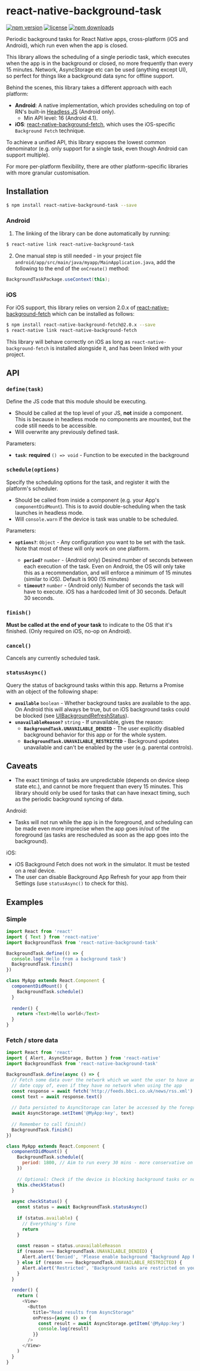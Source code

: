 # react-native-background-task

[![npm version](https://img.shields.io/npm/v/react-native-background-task.svg)](https://www.npmjs.com/package/react-native-background-task)
[![license](https://img.shields.io/github/license/jamesisaac/react-native-background-task.svg)](https://opensource.org/licenses/MIT)
[![npm downloads](https://img.shields.io/npm/dm/react-native-background-task.svg)](https://www.npmjs.com/package/react-native-background-task)

Periodic background tasks for React Native apps, cross-platform (iOS and
Android), which run even when the app is closed.

This library allows the scheduling of a single periodic task, which executes
when the app is in the background or closed, no more frequently than every 15
minutes.  Network, AsyncStorage etc can be used (anything except UI), so
perfect for things like a background data sync for offline support.

Behind the scenes, this library takes a different approach with each platform:

- **Android**: A native implementation, which provides scheduling on top of
  RN's built-in [Headless JS](https://facebook.github.io/react-native/docs/headless-js-android.html)
  (Android only).
  - Min API level: 16 (Android 4.1).
- **iOS**: [react-native-background-fetch](https://github.com/transistorsoft/react-native-background-fetch),
  which uses the iOS-specific `Background Fetch` technique.

To achieve a unified API, this library exposes the lowest common denominator
(e.g. only support for a single task, even though Android can support multiple).

For more per-platform flexibility, there are other platform-specific libraries
with more granular customisation.

## Installation

```bash
$ npm install react-native-background-task --save
```
  
### Android

1. The linking of the library can be done automatically by running:

  ```bash
  $ react-native link react-native-background-task
  ```

2. One manual step is still needed - in your project file
  `android/app/src/main/java/myapp/MainApplication.java`, add the following to
  the end of the `onCreate()` method:
  
  ```java
  BackgroundTaskPackage.useContext(this);
  ```

### iOS

For iOS support, this library relies on version 2.0.x of
[react-native-background-fetch](https://github.com/transistorsoft/react-native-background-fetch)
which can be installed as follows:

```bash
$ npm install react-native-background-fetch@2.0.x --save
$ react-native link react-native-background-fetch
```
  
This library will behave correctly on iOS as long as `react-native-background-fetch`
is installed alongside it, and has been linked with your project.

## API

### `define(task)`

Define the JS code that this module should be executing.

- Should be called at the top level of your JS, **not** inside a component.
  This is because in headless mode no components are mounted, but the code
  still needs to be accessible.
- Will overwrite any previously defined task.

Parameters:

- **`task`**: **required** `() => void` - Function to be executed in the background

### `schedule(options)`

Specify the scheduling options for the task, and register it with the
platform's scheduler.

- Should be called from inside a component (e.g. your App's
  `componentDidMount`).  This is to avoid double-scheduling when the task
  launches in headless mode.
- Will `console.warn` if the device is task was unable to be scheduled.

Parameters:

- **`options?`**: `Object` - Any configuration you want to be set with
  the task.  Note that most of these will only work on one platform.
  
  - **`period?`** `number` - (Android only) Desired number of seconds between each
    execution of the task.  Even on Android, the OS will only take this as a
    recommendation, and will enforce a minimum of 15 minutes (similar to iOS).
    Default is 900 (15 minutes)
  - **`timeout?`** `number` - (Android only) Number of seconds the task will have
    to execute.  iOS has a hardcoded limit of 30 seconds.  Default 30 seconds.

### `finish()`

**Must be called at the end of your task** to indicate to the OS that it's
finished.  (Only required on iOS, no-op on Android).

### `cancel()`

Cancels any currently scheduled task.

### `statusAsync()`

Query the status of background tasks within this app.  Returns a Promise with
an object of the following shape:

- **`available`** `boolean` - Whether background tasks are available to the app.
  On Android this will always be true, but on iOS background tasks could be
  blocked (see [UIBackgroundRefreshStatus](https://developer.apple.com/documentation/uikit/uibackgroundrefreshstatus)).
- **`unavailableReason?`** `string` - If unavailable, gives the reason:
    - **`BackgroundTask.UNAVAILABLE_DENIED`** - The user explicitly disabled
      background behavior for this app or for the whole system.
    - **`BackgroundTask.UNAVAILABLE_RESTRICTED`** - Background updates
      unavailable and can't be enabled by the user (e.g. parental controls).

## Caveats

- The exact timings of tasks are unpredictable (depends on device sleep state
  etc.), and cannot be more frequent than every 15 minutes.  This library
  should only be used for tasks that can have inexact timing, such as the
  periodic background syncing of data.
  
Android:

- Tasks will not run while the app is in the foreground, and scheduling can be
  made even more imprecise when the app goes in/out of the foreground (as tasks
  are rescheduled as soon as the app goes into the background).
  
iOS:

- iOS Background Fetch does not work in the simulator.  It must be tested on a
  real device.
- The user can disable Background App Refresh for your app from their Settings
  (use `statusAsync()` to check for this).


## Examples

### Simple

```js
import React from 'react'
import { Text } from 'react-native'
import BackgroundTask from 'react-native-background-task'

BackgroundTask.define(() => {
  console.log('Hello from a background task')
  BackgroundTask.finish()
})

class MyApp extends React.Component {
  componentDidMount() {
    BackgroundTask.schedule()
  }
  
  render() {
    return <Text>Hello world</Text>
  }
}
```

### Fetch / store data

```js
import React from 'react'
import { Alert, AsyncStorage, Button } from 'react-native'
import BackgroundTask from 'react-native-background-task'

BackgroundTask.define(async () => {
  // Fetch some data over the network which we want the user to have an up-to-
  // date copy of, even if they have no network when using the app
  const response = await fetch('http://feeds.bbci.co.uk/news/rss.xml')
  const text = await response.text()
  
  // Data persisted to AsyncStorage can later be accessed by the foreground app
  await AsyncStorage.setItem('@MyApp:key', text)
  
  // Remember to call finish()
  BackgroundTask.finish()
})

class MyApp extends React.Component {
  componentDidMount() {
    BackgroundTask.schedule({
      period: 1800, // Aim to run every 30 mins - more conservative on battery
    })
    
    // Optional: Check if the device is blocking background tasks or not
    this.checkStatus()
  }
  
  async checkStatus() {
    const status = await BackgroundTask.statusAsync()
    
    if (status.available) {
      // Everything's fine
      return
    }
    
    const reason = status.unavailableReason
    if (reason === BackgroundTask.UNAVAILABLE_DENIED) {
      Alert.alert('Denied', 'Please enable background "Background App Refresh" for this app')
    } else if (reason === BackgroundTask.UNAVAILABLE_RESTRICTED) {
      Alert.alert('Restricted', 'Background tasks are restricted on your device')
    }
  }
  
  render() {
    return (
      <View>
        <Button
          title="Read results from AsyncStorage"
          onPress={async () => {
            const result = await AsyncStorage.getItem('@MyApp:key')
            console.log(result) 
          }}
        />
      </View>
    )
  }
}
```